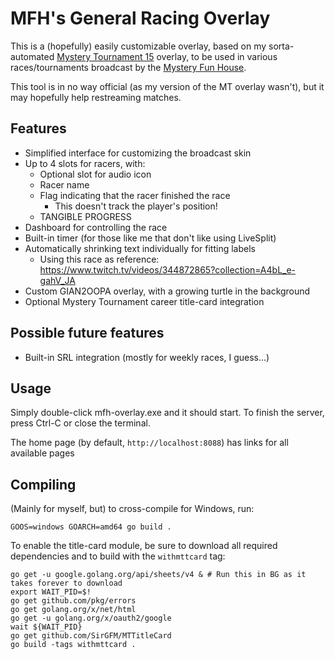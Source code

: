 # MFH's General Racing Overlay

This is a (hopefully) easily customizable overlay, based on my sorta-automated [Mystery Tournament 15](https://github.com/SirGFM/gfm-speedrun-overlay/tree/master/cmd/mt-overlay) overlay, to be used in various races/tournaments broadcast by the [Mystery Fun House](https://www.twitch.tv/mysteryfunhouse).

This tool is in no way official (as my version of the MT overlay wasn't), but it may hopefully help restreaming matches.

## Features

* Simplified interface for customizing the broadcast skin
* Up to 4 slots for racers, with:
    * Optional slot for audio icon
    * Racer name
    * Flag indicating that the racer finished the race
        * This doesn't track the player's position!
    * TANGIBLE PROGRESS
* Dashboard for controlling the race
* Built-in timer (for those like me that don't like using LiveSplit)
* Automatically shrinking text individually for fitting labels
    * Using this race as reference: https://www.twitch.tv/videos/344872865?collection=A4bL_e-gahV_JA
* Custom GIAN2OOPA overlay, with a growing turtle in the background
* Optional Mystery Tournament career title-card integration

## Possible future features

* Built-in SRL integration (mostly for weekly races, I guess...)

## Usage

Simply double-click mfh-overlay.exe and it should start. To finish the server, press Ctrl-C or close the terminal.

The home page (by default, `http://localhost:8088`) has links for all available pages

## Compiling

(Mainly for myself, but) to cross-compile for Windows, run:

```
GOOS=windows GOARCH=amd64 go build .
```

To enable the title-card module, be sure to download all required dependencies and to build with the `withmttcard` tag:

```
go get -u google.golang.org/api/sheets/v4 & # Run this in BG as it takes forever to download
export WAIT_PID=$!
go get github.com/pkg/errors
go get golang.org/x/net/html
go get -u golang.org/x/oauth2/google
wait ${WAIT_PID}
go get github.com/SirGFM/MTTitleCard
go build -tags withmttcard .
```
